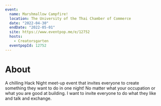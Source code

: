 ```yaml
---
event:
  name: Marshmallow Campfire!
  location: The University of the Thai Chamber of Commerce
  date: "2022-04-30"
  endDate: "2022-05-01"
  site: https://www.eventpop.me/e/12752
  hosts:
    - Creatorsgarten
  eventpopId: 12752
---
```


# About

A chilling Hack Night meet-up event that invites everyone to create something they want to do in one night! No matter what your occupation or what you are good at building. I want to invite everyone to do what they like and talk and exchange.
